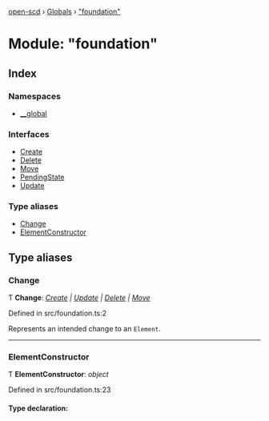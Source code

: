 [open-scd](../README.md) › [Globals](../globals.md) › ["foundation"](_foundation_.md)

# Module: "foundation"

## Index

### Namespaces

* [__global](_foundation_.__global.md)

### Interfaces

* [Create](../interfaces/_foundation_.create.md)
* [Delete](../interfaces/_foundation_.delete.md)
* [Move](../interfaces/_foundation_.move.md)
* [PendingState](../interfaces/_foundation_.pendingstate.md)
* [Update](../interfaces/_foundation_.update.md)

### Type aliases

* [Change](_foundation_.md#change)
* [ElementConstructor](_foundation_.md#elementconstructor)

## Type aliases

###  Change

Ƭ **Change**: *[Create](../interfaces/_foundation_.create.md) | [Update](../interfaces/_foundation_.update.md) | [Delete](../interfaces/_foundation_.delete.md) | [Move](../interfaces/_foundation_.move.md)*

Defined in src/foundation.ts:2

Represents an intended change to an `Element`.

___

###  ElementConstructor

Ƭ **ElementConstructor**: *object*

Defined in src/foundation.ts:23

#### Type declaration:
